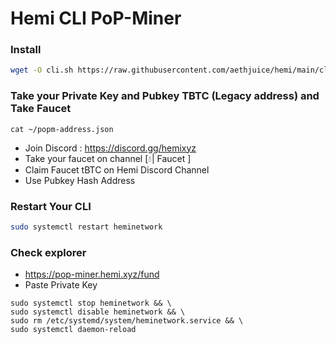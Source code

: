 # Hemi CLI PoP-Miner

### Install
```sh
wget -O cli.sh https://raw.githubusercontent.com/aethjuice/hemi/main/cli.sh && chmod +x cli.sh && ./cli.sh
```

### Take your Private Key and Pubkey TBTC (Legacy address) and Take Faucet
```
cat ~/popm-address.json
```

- Join Discord : https://discord.gg/hemixyz
- Take your faucet on channel [💧| Faucet ]
- Claim Faucet tBTC on Hemi Discord Channel 
- Use Pubkey Hash Address

### Restart Your CLI
```sh
sudo systemctl restart heminetwork
```

### Check explorer
- https://pop-miner.hemi.xyz/fund
- Paste Private Key

```
sudo systemctl stop heminetwork && \
sudo systemctl disable heminetwork && \
sudo rm /etc/systemd/system/heminetwork.service && \
sudo systemctl daemon-reload
```
